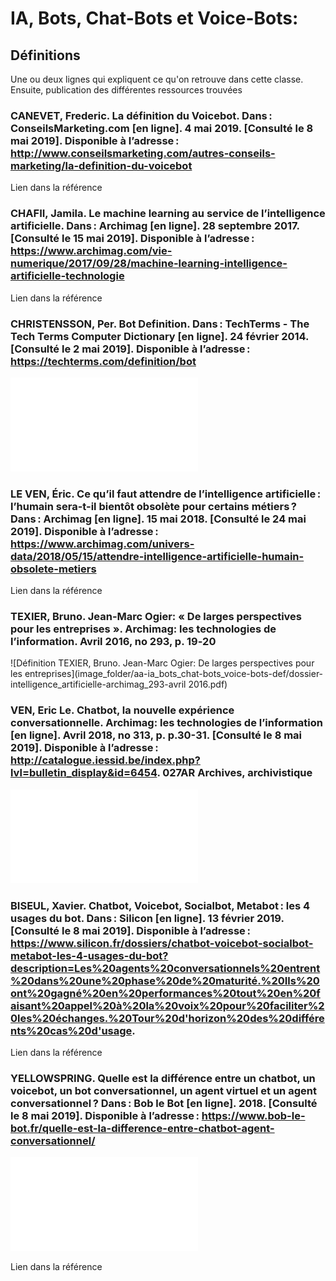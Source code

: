 # IA, Bots, Chat-Bots et Voice-Bots:

## Définitions

Une ou deux lignes qui expliquent ce qu'on retrouve dans cette classe. Ensuite, publication des différentes ressources trouvées

###  CANEVET, Frederic. La définition du Voicebot. Dans : ConseilsMarketing.com [en ligne]. 4 mai 2019. [Consulté le 8 mai 2019]. Disponible à l’adresse : http://www.conseilsmarketing.com/autres-conseils-marketing/la-definition-du-voicebot

Lien dans la référence

### CHAFII, Jamila. Le machine learning au service de l’intelligence artificielle. Dans : Archimag [en ligne]. 28 septembre 2017. [Consulté le 15 mai 2019]. Disponible à l’adresse : https://www.archimag.com/vie-numerique/2017/09/28/machine-learning-intelligence-artificielle-technologie

Lien dans la référence

### CHRISTENSSON, Per. Bot Definition. Dans : TechTerms - The Tech Terms Computer Dictionary [en ligne]. 24 février 2014. [Consulté le 2 mai 2019]. Disponible à l’adresse : https://techterms.com/definition/bot

![Définition CHRISTENSSON, Per. Bot Definition](image_folder/aa-ia_bots_chat-bots_voice-bots-def/bot_definition.pdf)

### LE VEN, Éric. Ce qu’il faut attendre de l’intelligence artificielle : l’humain sera-t-il bientôt obsolète pour certains métiers ? Dans : Archimag [en ligne]. 15 mai 2018. [Consulté le 24 mai 2019]. Disponible à l’adresse : https://www.archimag.com/univers-data/2018/05/15/attendre-intelligence-artificielle-humain-obsolete-metiers

Lien dans la référence

### TEXIER, Bruno. Jean-Marc Ogier: « De larges perspectives pour les entreprises ». Archimag: les technologies de l’information. Avril 2016, no 293, p. 19‑20

![Définition TEXIER, Bruno. Jean-Marc Ogier: De larges perspectives pour les entreprises](image_folder/aa-ia_bots_chat-bots_voice-bots-def/dossier-intelligence_artificielle-archimag_293-avril 2016.pdf)

### VEN, Eric Le. Chatbot, la nouvelle expérience conversationnelle. Archimag: les technologies de l’information [en ligne]. Avril 2018, no 313, p. p.30-31. [Consulté le 8 mai 2019]. Disponible à l’adresse : http://catalogue.iessid.be/index.php?lvl=bulletin_display&id=6454. 027AR Archives, archivistique

![Définition VEN, Eric Le. Chatbot, la nouvelle expérience conversationnelle](image_folder/aa-ia_bots_chat-bots_voice-bots-def/chatbot-nouvelle_experience_conversationelle-archimag_313-avril-2018.pdf)

### BISEUL, Xavier. Chatbot, Voicebot, Socialbot, Metabot : les 4 usages du bot. Dans : Silicon [en ligne]. 13 février 2019. [Consulté le 8 mai 2019]. Disponible à l’adresse : https://www.silicon.fr/dossiers/chatbot-voicebot-socialbot-metabot-les-4-usages-du-bot?description=Les%20agents%20conversationnels%20entrent%20dans%20une%20phase%20de%20maturité.%20Ils%20ont%20gagné%20en%20performances%20tout%20en%20faisant%20appel%20à%20la%20voix%20pour%20faciliter%20les%20échanges.%20Tour%20d'horizon%20des%20différents%20cas%20d'usage.

Lien dans la référence

### YELLOWSPRING. Quelle est la différence entre un chatbot, un voicebot, un bot conversationnel, un agent virtuel et un agent conversationnel ? Dans : Bob le Bot [en ligne]. 2018. [Consulté le 8 mai 2019]. Disponible à l’adresse : https://www.bob-le-bot.fr/quelle-est-la-difference-entre-chatbot-agent-conversationnel/

![Définition YELLOWSPRING. Quelle est la différence entre un chatbot, un voicebot, un bot conversationnel, un agent virtuel et un agent conversationnel ?](image_folder/aa-ia_bots_chat-bots_voice-bots-def/difference_entre_chatbot_voicebot_bot_conversationnel_agent_virtuel.pdf)

Lien dans la référence
